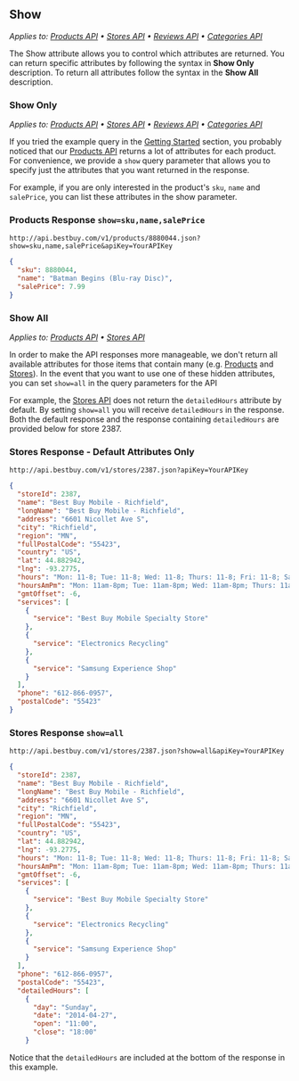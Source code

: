 ## Show

*Applies to: <a href="#">Products API</a> &#8226; <a href="#">Stores API</a> &#8226; <a href="#">Reviews API</a> &#8226; <a href="#">Categories API</a>*

The Show attribute allows you to control which attributes are returned. You can return specific attributes by following the syntax in **Show Only** description. To return all attributes follow the syntax in the **Show All** description.

### Show Only

*Applies to: <a href="#">Products API</a> &#8226; <a href="#">Stores API</a> &#8226; <a href="#">Reviews API</a> &#8226; <a href="#">Categories API</a>*

If you tried the example query in the <a href="#">Getting Started</a> section, you probably noticed that our <a href="#">Products API</a> returns a lot of attributes for each product. For convenience, we provide a `show` query parameter that allows you to specify just the attributes that you want returned in the response.

For example, if you are only interested in the product's `sku`, `name` and `salePrice`, you can list these attributes in the show parameter.

### Products Response `show=sku,name,salePrice`

```text
http://api.bestbuy.com/v1/products/8880044.json?show=sku,name,salePrice&apiKey=YourAPIKey
```

```json
{
  "sku": 8880044,
  "name": "Batman Begins (Blu-ray Disc)",
  "salePrice": 7.99
}
```

<div></div>

### Show All

*Applies to: <a href="#">Products API</a> &#8226; <a href="#">Stores API</a>*

In order to make the API responses more manageable, we don't return all available attributes for those items that contain many (e.g. <a href="#">Products</a> and <a href="#">Stores</a>). In the event that you want to use one of these hidden attributes, you can set `show=all` in the query parameters for the API

For example, the <a href="#">Stores API</a> does not return the `detailedHours` attribute by default. By setting `show=all` you will receive `detailedHours` in the response. Both the default response and the response containing `detailedHours` are provided below for store 2387.

### Stores Response - Default Attributes Only

```text
http://api.bestbuy.com/v1/stores/2387.json?apiKey=YourAPIKey
```

```json
{
  "storeId": 2387,
  "name": "Best Buy Mobile - Richfield",
  "longName": "Best Buy Mobile - Richfield",
  "address": "6601 Nicollet Ave S",
  "city": "Richfield",
  "region": "MN",
  "fullPostalCode": "55423",
  "country": "US",
  "lat": 44.882942,
  "lng": -93.2775,
  "hours": "Mon: 11-8; Tue: 11-8; Wed: 11-8; Thurs: 11-8; Fri: 11-8; Sat: 11-7; Sun: 11-6",
  "hoursAmPm": "Mon: 11am-8pm; Tue: 11am-8pm; Wed: 11am-8pm; Thurs: 11am-8pm; Fri: 11am-8pm; Sat: 11am-7pm; Sun: 11am-6pm",
  "gmtOffset": -6,
  "services": [
    {
      "service": "Best Buy Mobile Specialty Store"
    },
    {
      "service": "Electronics Recycling"
    },
    {
      "service": "Samsung Experience Shop"
    }
  ],
  "phone": "612-866-0957",
  "postalCode": "55423"
}
```

<div></div>

### Stores Response `show=all`

```text
http://api.bestbuy.com/v1/stores/2387.json?show=all&apiKey=YourAPIKey
```

```json
{
  "storeId": 2387,
  "name": "Best Buy Mobile - Richfield",
  "longName": "Best Buy Mobile - Richfield",
  "address": "6601 Nicollet Ave S",
  "city": "Richfield",
  "region": "MN",
  "fullPostalCode": "55423",
  "country": "US",
  "lat": 44.882942,
  "lng": -93.2775,
  "hours": "Mon: 11-8; Tue: 11-8; Wed: 11-8; Thurs: 11-8; Fri: 11-8; Sat: 11-7; Sun: 11-6",
  "hoursAmPm": "Mon: 11am-8pm; Tue: 11am-8pm; Wed: 11am-8pm; Thurs: 11am-8pm; Fri: 11am-8pm; Sat: 11am-7pm; Sun: 11am-6pm",
  "gmtOffset": -6,
  "services": [
    {
      "service": "Best Buy Mobile Specialty Store"
    },
    {
      "service": "Electronics Recycling"
    },
    {
      "service": "Samsung Experience Shop"
    }
  ],
  "phone": "612-866-0957",
  "postalCode": "55423",
  "detailedHours": [
    {
      "day": "Sunday",
      "date": "2014-04-27",
      "open": "11:00",
      "close": "18:00"
    }
```

Notice that the `detailedHours` are included at the bottom of the response in this example.
